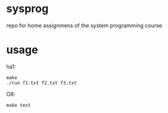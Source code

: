 # sysprog
repo for home assignmens of the system programming course

# usage
ha1:
```
make
./run f1.txt f2.txt f3.txt
```
OR:
```
make test
```
